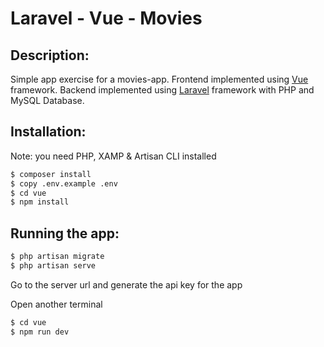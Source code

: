 # Laravel - Vue - Movies


## Description:
Simple app exercise for a movies-app.
Frontend implemented using [Vue](https://vuejs.org/) framework.
Backend implemented using [Laravel](https://laravel.com/) framework with PHP and MySQL Database.

## Installation:
Note: you need PHP, XAMP & Artisan CLI installed

```bash
$ composer install
$ copy .env.example .env
$ cd vue
$ npm install
```

## Running the app:

```bash
$ php artisan migrate
$ php artisan serve
```

Go to the server url and generate the api key for the app

Open another terminal

```bash
$ cd vue
$ npm run dev
```
